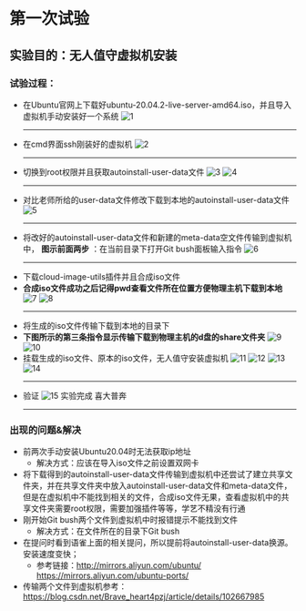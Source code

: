# 第一次试验 
## 实验目的：无人值守虚拟机安装 
### 试验过程：
- 在Ubuntu官网上下载好ubuntu-20.04.2-live-server-amd64.iso，并且导入虚拟机手动安装好一个系统
![1](img/手动安装虚拟机并登陆.png)
    - - - 
- 在cmd界面ssh刚装好的虚拟机
![2](img/ssh刚装好的虚拟机.png)
    - - - 
- 切换到root权限并且获取autoinstall-user-data文件
![3](img/换权限并下载得到autoinstall-user-data文件.png)
![4](img/上述操作2.png)
    - - - 
- 对比老师所给的user-data文件修改下载到本地的autoinstall-user-data文件
![5](img/对比修改autoinstall-user-data.png)
    - - -
- 将改好的autoinstall-user-data文件和新建的meta-data空文件传输到虚拟机中，
**图示前面两步** ：在当前目录下打开Git bush面板输入指令
![6](img/文件运输的三个主要操作.png)
    - - - 
- 下载cloud-image-utils插件并且合成iso文件
- **合成iso文件成功之后记得pwd查看文件所在位置方便物理主机下载到本地**
![7](img/安装cloud-image-utils.png)
![8](img/生成iso文件成功并到所显示的文件夹.png)
    - - -
- 将生成的iso文件传输下载到本地的目录下
- **下图所示的第三条指令显示传输下载到物理主机的d盘的share文件夹**
![9](img/文件运输的三个主要操作.png)
![10](img/iso文件下载到d盘share文件夹.png)
- 挂载生成的iso文件、原本的iso文件，无人值守安装虚拟机
![11](img/无人值守虚拟机.png)
![12](img/无人值守安装成功提示.png)
![13](img/无人值守安装成功1.png)
![14](img/无人值守安装成功登录进去.png)
    - - -
- 验证
![15](img/focal版可以ssh.png)
实验完成 喜大普奔
    - - -
### 出现的问题&解决
- 前两次手动安装Ubuntu20.04时无法获取ip地址
    - 解决方式：应该在导入iso文件之前设置双网卡
- 将下载得到的autoinstall-user-data文件传输到虚拟机中还尝试了建立共享文件夹，并在共享文件夹中放入autoinstall-user-data文件和meta-data文件，但是在虚拟机中不能找到相关的文件，合成iso文件无果，查看虚拟机中的共享文件夹需要root权限，需要加强插件等等，学艺不精没有行通
- 刚开始Git bush两个文件到虚拟机中时报错提示不能找到文件
    - 解决方式：在文件所在的目录下Git bush
- 在提问时看到语雀上面的相关提问，所以提前将autoinstall-user-data换源。安装速度变快；
    - 参考链接：http://mirrors.aliyun.com/ubuntu/
https://mirrors.aliyun.com/ubuntu-ports/
- 传输两个文件到虚拟机参考：https://blog.csdn.net/Brave_heart4pzj/article/details/102667985
